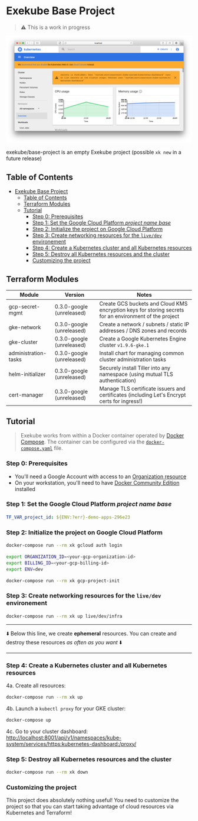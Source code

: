 # Exekube Base Project

> :warning: This is a work in progress

<p align="center">
  <img src="/screenshot.png" alt="The final result of the tutorial: nothing (a Kubernetes dashboard)."/>
</p>

exekube/base-project is an empty Exekube project (possible `xk new` in a future release)

## Table of Contents

<!-- TOC depthFrom:1 depthTo:6 withLinks:1 updateOnSave:1 orderedList:0 -->

- [Exekube Base Project](#exekube-base-project)
	- [Table of Contents](#table-of-contents)
	- [Terraform Modules](#terraform-modules)
	- [Tutorial](#tutorial)
		- [Step 0: Prerequisites](#step-0-prerequisites)
		- [Step 1: Set the Google Cloud Platform *project name base*](#step-1-set-the-google-cloud-platform-project-name-base)
		- [Step 2: Initialize the project on Google Cloud Platform](#step-2-initialize-the-project-on-google-cloud-platform)
		- [Step 3: Create networking resources for the `live/dev` environement](#step-3-create-networking-resources-for-the-livedev-environement)
		- [Step 4: Create a Kubernetes cluster and all Kubernetes resources](#step-4-create-a-kubernetes-cluster-and-all-kubernetes-resources)
		- [Step 5: Destroy all Kubernetes resources and the cluster](#step-5-destroy-all-kubernetes-resources-and-the-cluster)
		- [Customizing the project](#customizing-the-project)

<!-- /TOC -->

## Terraform Modules

| Module | Version | Notes |
| --- | --- | --- |
| gcp-secret-mgmt | 0.3.0-google (unreleased) | Create GCS buckets and Cloud KMS encryption keys for storing secrets for an environment of the project |
| gke-network | 0.3.0-google (unreleased) | Create a network / subnets / static IP addresses / DNS zones and records |
| gke-cluster | 0.3.0-google (unreleased) | Create a Google Kubernetes Engine cluster `v1.9.6-gke.1`  |
| administration-tasks | 0.3.0-google (unreleased) | Install chart for managing common cluster administration tasks  |
| helm-initializer | 0.3.0-google (unreleased) | Securely install Tiller into any namespace (using mutual TLS authentication)  |
| cert-manager | 0.3.0-google (unreleased) | Manage TLS certificate issuers and certificates (including Let's Encrypt certs for ingress!) |


## Tutorial

> Exekube works from within a Docker container operated by [Docker Compose](https://docs.docker.com/compose/compose-file/). The container can be configured via the [`docker-compose.yaml`](https://github.com/exekube/base-project/blob/master/docker-compose.yaml) file.

### Step 0: Prerequisites

- You'll need a Google Account with access to an [Organization resource](https://cloud.google.com/resource-manager/docs/quickstart-organizations)
- On your workstation, you'll need to have [Docker Community Edition](https://www.docker.com/community-edition) installed

### Step 1: Set the Google Cloud Platform *project name base*

```yaml
TF_VAR_project_id: ${ENV:?err}-demo-apps-296e23
```

### Step 2: Initialize the project on Google Cloud Platform

```sh
docker-compose run --rm xk gcloud auth login
```

```sh
export ORGANIZATION_ID=<your-gcp-organization-id>
export BILLING_ID=<your-gcp-billing-id>
export ENV=dev
```

```sh
docker-compose run --rm xk gcp-project-init
```

### Step 3: Create networking resources for the `live/dev` environement

```sh
docker-compose run --rm xk up live/dev/infra
```

---
⬇️ Below this line, we create **ephemeral** resources. You can create and destroy these resources *as often as you want* ⬇️

---

### Step 4: Create a Kubernetes cluster and all Kubernetes resources

4a. Create all resources:

```sh
docker-compose run --rm xk up
```

4b. Launch a `kubectl proxy` for your GKE cluster:

```sh
docker-compose up
```

4c. Go to your cluster dashboard: <http://localhost:8001/api/v1/namespaces/kube-system/services/https:kubernetes-dashboard:/proxy/>

### Step 5: Destroy all Kubernetes resources and the cluster

```sh
docker-compose run --rm xk down
```

### Customizing the project

This project does absolutely nothing useful! You need to customize the project so that you can start taking advantage of cloud resources via Kubernetes and Terraform!
